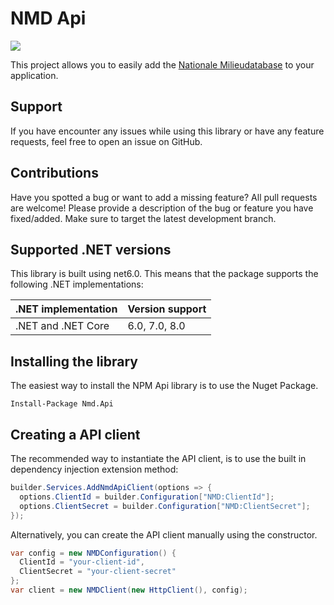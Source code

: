 # NMD Api
![](https://github.com/mlankamp/Nmd.Api/workflows/Run%20automated%20tests/badge.svg)

This project allows you to easily add the [Nationale Milieudatabase](https://api.documentatie.milieudatabase.nl/) to your application.

## Support
If you have encounter any issues while using this library or have any feature requests, feel free to open an issue on GitHub.


## Contributions
Have you spotted a bug or want to add a missing feature? All pull requests are welcome! Please provide a description of the bug or feature you have fixed/added. Make sure to target the latest development branch. 

## Supported .NET versions
This library is built using net6.0. This means that the package supports the following .NET implementations:

|.NET implementation|Version support|
|-|-|
|.NET and .NET Core|6.0, 7.0, 8.0|

## Installing the library
The easiest way to install the NPM Api library is to use the Nuget Package.

```
Install-Package Nmd.Api
```

## Creating a API client
The recommended way to instantiate the API client, is to use the built in dependency injection extension method:

```csharp
builder.Services.AddNmdApiClient(options => {
  options.ClientId = builder.Configuration["NMD:ClientId"];
  options.ClientSecret = builder.Configuration["NMD:ClientSecret"];
});
```

Alternatively, you can create the API client manually using the constructor.
```csharp
var config = new NMDConfiguration() {
  ClientId = "your-client-id",
  ClientSecret = "your-client-secret"
};
var client = new NMDClient(new HttpClient(), config);
```
